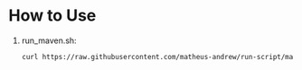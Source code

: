 # How to Use

1. run_maven.sh:
   ```bash
   curl https://raw.githubusercontent.com/matheus-andrew/run-script/main/run_maven.sh | bash -s -- [number of iteration]
